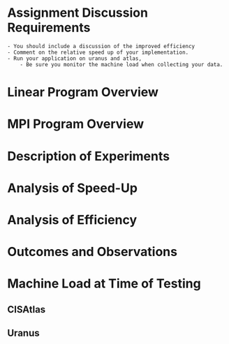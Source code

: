 
# Assignment Discussion Requirements
	- You should include a discussion of the improved efficiency
	- Comment on the relative speed up of your implementation. 
	- Run your application on uranus and atlas, 
		- Be sure you monitor the machine load when collecting your data. 

# Linear Program Overview

# MPI Program Overview

# Description of Experiments

# Analysis of Speed-Up

# Analysis of Efficiency

# Outcomes and Observations

# Machine Load at Time of Testing

## CISAtlas

## Uranus

